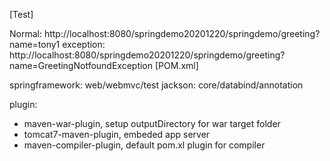 [Test]

Normal: http://localhost:8080/springdemo20201220/springdemo/greeting?name=tony1
exception: http://localhost:8080/springdemo20201220/springdemo/greeting?name=GreetingNotfoundException
[POM.xml]

springframework: web/webmvc/test 
jackson: core/databind/annotation

plugin: 
  - maven-war-plugin, setup outputDirectory for war target folder
  - tomcat7-maven-plugin, embeded app server
  - maven-compiler-plugin, default pom.xl plugin for compiler


